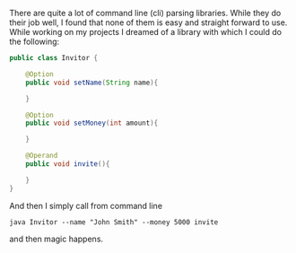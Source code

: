 There are quite a lot of command line (cli) parsing libraries. While they do their job well, I found that none of them is easy and straight forward to use. While working on my projects I dreamed of a library with which I could do the following:

```java
public class Invitor {

    @Option
    public void setName(String name){

    }

    @Option
    public void setMoney(int amount){

    }

    @Operand
    public void invite(){

    }
}
```

And then I simply call from command line

`java Invitor --name "John Smith" --money 5000 invite`

and then magic happens.
